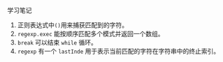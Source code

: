 学习笔记

1. 正则表达式中`()`用来捕获匹配到的字符。
1. `regexp.exec` 能按顺序匹配多个模式并返回一个数组。
1. `break` 可以结束 `while` 循环。
1. `regexp` 有一个 `lastInde` 用于表示当前匹配的字符在字符串中的终止索引。